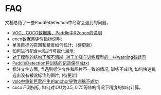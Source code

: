 # FAQ
文档总结了一些PaddleDetection中经常会遇到的问题。

- [VOC、COCO数据集、Paddle中X2coco的说明](./x2coco_description.md)
- coco数据集评价指标说明; 
- 单类目标的召回和精度如何统计;（待更新）
- 如何进行配合vdl进行可视化展示; 
- [对于模型的结构了解不清晰, 对于加载与训练模型的一些warning有疑问](./FAQ5.md)
- [PaddleDetection将训练的记录保存成txt](./FAQ6.md)
- 标注文件方面, 当遇到标注文件和图片不一致的情况, 训练不成功, 如何快速挑选出没有被讹标注的图片; (待更新)
- [yolo中重新巨雷产生的anchor导致训练不成功](./kMeans.md)
- coco评测指标, 如何对IOU为0.5, 0.75等值的情况下精度的如何计算。
